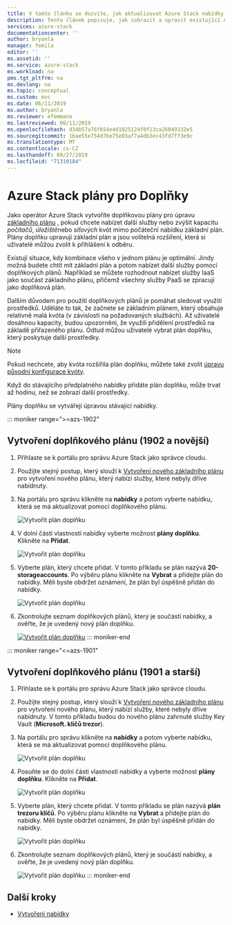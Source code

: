 ```yaml
---
title: V tomto článku se dozvíte, jak aktualizovat Azure Stack nabídky a plány | Microsoft Docs
description: Tento článek popisuje, jak zobrazit a upravit existující Azure Stack nabídky a plány.
services: azure-stack
documentationcenter: ''
author: bryanla
manager: femila
editor: ''
ms.assetid: ''
ms.service: azure-stack
ms.workload: na
pms.tgt_pltfrm: na
ms.devlang: na
ms.topic: conceptual
ms.custom: mvc
ms.date: 06/11/2019
ms.author: bryanla
ms.reviewer: efemmano
ms.lastreviewed: 06/11/2019
ms.openlocfilehash: d34b57a76f654e4d1825124f0f13ca26049332e5
ms.sourcegitcommit: 1bae55e754d7be75e03af7a4db3ec43fd7ff3e9c
ms.translationtype: MT
ms.contentlocale: cs-CZ
ms.lasthandoff: 09/27/2019
ms.locfileid: "71319184"
---
```

# <a name="azure-stack-add-on-plans"></a>Azure Stack plány pro Doplňky

Jako operátor Azure Stack vytvoříte doplňkovou plány pro úpravu [základního plánu](azure-stack-create-plan.md) , pokud chcete nabízet další služby nebo zvýšit kapacitu *počítačů*, *úložiště*nebo *síťových* kvót mimo počáteční nabídku základní plán. Plány doplňku upravují základní plán a jsou volitelná rozšíření, která si uživatelé můžou zvolit k přihlášení k odběru.

Existují situace, kdy kombinace všeho v jednom plánu je optimální. Jindy možná budete chtít mít základní plán a potom nabízet další služby pomocí doplňkových plánů. Například se můžete rozhodnout nabízet služby IaaS jako součást základního plánu, přičemž všechny služby PaaS se zpracují jako doplňková plán.

Dalším důvodem pro použití doplňkových plánů je pomáhat sledovat využití prostředků. Uděláte to tak, že začnete se základním plánem, který obsahuje relativně malá kvóta (v závislosti na požadovaných službách). Až uživatelé dosáhnou kapacity, budou upozorněni, že využili přidělení prostředků na základě přiřazeného plánu. Odtud můžou uživatelé vybrat plán doplňku, který poskytuje další prostředky.

> [!NOTE]
> Pokud nechcete, aby kvóta rozšířila plán doplňku, můžete také zvolit [úpravu původní konfigurace kvóty](azure-stack-quota-types.md#edit-a-quota).

Když do stávajícího předplatného nabídky přidáte plán doplňku, může trvat až hodinu, než se zobrazí další prostředky.

Plány doplňku se vytvářejí úpravou stávající nabídky.

::: moniker range=">=azs-1902"
## <a name="create-an-add-on-plan-1902-and-later"></a>Vytvoření doplňkového plánu (1902 a novější)

1. Přihlaste se k portálu pro správu Azure Stack jako správce cloudu.
2. Použijte stejný postup, který slouží k [Vytvoření nového základního plánu](azure-stack-create-plan.md) pro vytvoření nového plánu, který nabízí služby, které nebyly dříve nabídnuty.
3. Na portálu pro správu klikněte na **nabídky** a potom vyberte nabídku, která se má aktualizovat pomocí doplňkového plánu.

   ![Vytvořit plán doplňku](media/create-add-on-plan/add-on1.png)

4. V dolní části vlastností nabídky vyberte možnost **plány doplňku**. Klikněte na **Přidat**.

    ![Vytvořit plán doplňku](media/create-add-on-plan/add-on2.png)

5. Vyberte plán, který chcete přidat. V tomto příkladu se plán nazývá **20-storageaccounts**. Po výběru plánu klikněte na **Vybrat** a přidejte plán do nabídky. Měli byste obdržet oznámení, že plán byl úspěšně přidán do nabídky.

    ![Vytvořit plán doplňku](media/create-add-on-plan/add-on3.png)

6. Zkontrolujte seznam doplňkových plánů, který je součástí nabídky, a ověřte, že je uvedený nový plán doplňku.

    [![Vytvořit plán doplňku](media/create-add-on-plan/add-on4.png "Vytvořit plán doplňku")](media/create-add-on-plan/add-on4lg.png#lightbox)
::: moniker-end

::: moniker range="<=azs-1901"
## <a name="create-an-add-on-plan-1901-and-earlier"></a>Vytvoření doplňkového plánu (1901 a starší)

1. Přihlaste se k portálu pro správu Azure Stack jako správce cloudu.
2. Použijte stejný postup, který slouží k [Vytvoření nového základního plánu](azure-stack-create-plan.md) pro vytvoření nového plánu, který nabízí služby, které nebyly dříve nabídnuty. V tomto příkladu budou do nového plánu zahrnuté služby Key Vault (**Microsoft. klíčů trezor**).
3. Na portálu pro správu klikněte na **nabídky** a potom vyberte nabídku, která se má aktualizovat pomocí doplňkového plánu.

   ![Vytvořit plán doplňku](media/create-add-on-plan/1.PNG)

4. Posuňte se do dolní části vlastností nabídky a vyberte možnost **plány doplňku**. Klikněte na **Přidat**.

    ![Vytvořit plán doplňku](media/create-add-on-plan/2.PNG)

5. Vyberte plán, který chcete přidat. V tomto příkladu se plán nazývá **plán trezoru klíčů**. Po výběru plánu klikněte na **Vybrat** a přidejte plán do nabídky. Měli byste obdržet oznámení, že plán byl úspěšně přidán do nabídky.

    ![Vytvořit plán doplňku](media/create-add-on-plan/3.PNG)

6. Zkontrolujte seznam doplňkových plánů, který je součástí nabídky, a ověřte, že je uvedený nový plán doplňku.

    ![Vytvořit plán doplňku](media/create-add-on-plan/4.PNG)
::: moniker-end

## <a name="next-steps"></a>Další kroky

* [Vytvoření nabídky](azure-stack-create-offer.md)
